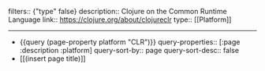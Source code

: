 filters:: {"type" false}
description:: Clojure on the Common Runtime Language
link:: https://clojure.org/about/clojureclr
type:: [[Platform]]

- ---
- {{query (page-property platform "CLR")}}
  query-properties:: [:page :description :platform]
  query-sort-by:: page
  query-sort-desc:: false
- [[(insert page title)]]